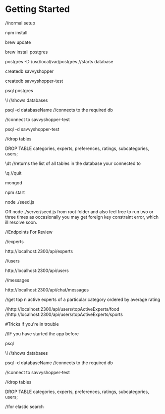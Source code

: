 # Getting Started

//normal setup

npm install

brew update

brew install postgres

postgres -D /usr/local/var/postgres //starts database

createdb savvyshopper

createdb savvyshopper-test

psql postgres

\l //shows databases

psql -d databaseName //connects to the required db

//connect to savvyshopper-test

psql -d savvyshopper-test

//drop tables

DROP TABLE categories, experts, preferences, ratings, subcategories, users;

\dt //returns the list of all tables in the database your connected to

\q //quit

mongod

npm start

node ./seed.js

OR node ./server/seed.js from root folder and also feel free to run two or three times as occasionally you may get foreign key constraint error, which ill resolve soon.

//Endpoints For Review

//experts

http://localhost:2300/api/experts

//users

http://localhost:2300/api/users

//messages

http://localhost:2300/api/chat/messages

//get top n active experts of a particular category ordered by average rating

//http://localhost:2300/api/users/topActiveExperts/food
//http://localhost:2300/api/users/topActiveExperts/sports


#Tricks if you're in trouble

//IF you have started the app before

psql

\l //shows databases

psql -d databaseName //connects to the required db

//connect to savvyshopper-test

//drop tables

DROP TABLE categories, experts, preferences, ratings, subcategories, users;

//for elastic search


